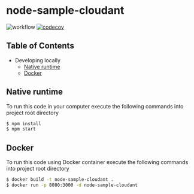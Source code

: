 # node-sample-cloudant

![workflow](https://github.com/leonardofurnielis/node-sample-cloudant/actions/workflows/test-coverage.yml/badge.svg)
[![codecov](https://codecov.io/gh/leonardofurnielis/node-sample-cloudant/branch/master/graph/badge.svg?token=5LTEJCG91W)](https://codecov.io/gh/leonardofurnielis/node-sample-cloudant)

## Table of Contents

- Developing locally
  - [Native runtime](#native-runtime)
  - [Docker](#docker)

## Native runtime 

To run this code in your computer execute the following commands into project root directory

```bash
$ npm install
$ npm start
```

## Docker

To run this code using Docker container execute the following commands into project root directory

```bash
$ docker build -t node-sample-cloudant .
$ docker run -p 8080:3000 -d node-sample-cloudant
```
